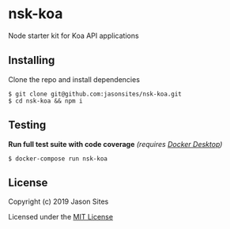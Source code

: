 # nsk-koa
Node starter kit for Koa API applications

## Installing
Clone the repo and install dependencies
```shell
$ git clone git@github.com:jasonsites/nsk-koa.git
$ cd nsk-koa && npm i
```

## Testing
**Run full test suite with code coverage** *(requires [Docker Desktop](https://www.docker.com/products/docker-desktop))*
```shell
$ docker-compose run nsk-koa
```

## License
Copyright (c) 2019 Jason Sites

Licensed under the [MIT License](LICENSE.md)
